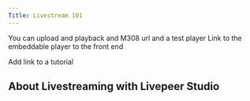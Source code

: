 ```yaml
---
Title: Livestream 101
---
```


You can upload and playback and M308 url and a test player
Link to the embeddable player to the front end

Add link to a tutorial

## About Livestreaming with Livepeer Studio